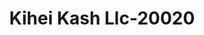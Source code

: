 ---
f_zip-code: 96753
f_state-code: HI
title: Kihei Kash Llc-20020
f_phone: 808-874-8284
f_city-only: Kihei
f_address: 1325 South Kihei Road Suite 107 Kihei
f_location-unique-id: '20020'
slug: kihei-kash-llc-20020
updated-on: '2024-05-30T13:46:58.046Z'
created-on: '2024-05-30T13:36:59.803Z'
published-on: '2024-05-30T13:54:32.469Z'
f_city-state: cms/city/kihei-hi.md
f_company: cms/company/kihei-kash-llc.md
f_state: cms/state/hawaii.md
layout: '[payday-loan].html'
tags: payday-loan
---
